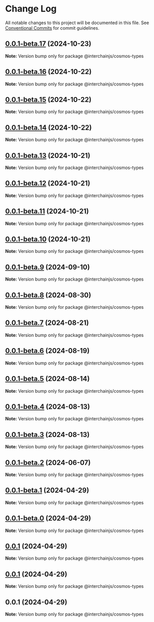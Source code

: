 # Change Log

All notable changes to this project will be documented in this file.
See [Conventional Commits](https://conventionalcommits.org) for commit guidelines.

## [0.0.1-beta.17](https://github.com/cosmology-tech/interchainjs/compare/@interchainjs/cosmos-types@0.0.1-beta.16...@interchainjs/cosmos-types@0.0.1-beta.17) (2024-10-23)

**Note:** Version bump only for package @interchainjs/cosmos-types

## [0.0.1-beta.16](https://github.com/cosmology-tech/interchainjs/compare/@interchainjs/cosmos-types@0.0.1-beta.15...@interchainjs/cosmos-types@0.0.1-beta.16) (2024-10-22)

**Note:** Version bump only for package @interchainjs/cosmos-types

## [0.0.1-beta.15](https://github.com/cosmology-tech/interchainjs/compare/@interchainjs/cosmos-types@0.0.1-beta.14...@interchainjs/cosmos-types@0.0.1-beta.15) (2024-10-22)

**Note:** Version bump only for package @interchainjs/cosmos-types

## [0.0.1-beta.14](https://github.com/cosmology-tech/interchainjs/compare/@interchainjs/cosmos-types@0.0.1-beta.13...@interchainjs/cosmos-types@0.0.1-beta.14) (2024-10-22)

**Note:** Version bump only for package @interchainjs/cosmos-types

## [0.0.1-beta.13](https://github.com/cosmology-tech/interchainjs/compare/@interchainjs/cosmos-types@0.0.1-beta.12...@interchainjs/cosmos-types@0.0.1-beta.13) (2024-10-21)

**Note:** Version bump only for package @interchainjs/cosmos-types

## [0.0.1-beta.12](https://github.com/cosmology-tech/interchainjs/compare/@interchainjs/cosmos-types@0.0.1-beta.11...@interchainjs/cosmos-types@0.0.1-beta.12) (2024-10-21)

**Note:** Version bump only for package @interchainjs/cosmos-types

## [0.0.1-beta.11](https://github.com/cosmology-tech/interchainjs/compare/@interchainjs/cosmos-types@0.0.1-beta.10...@interchainjs/cosmos-types@0.0.1-beta.11) (2024-10-21)

**Note:** Version bump only for package @interchainjs/cosmos-types

## [0.0.1-beta.10](https://github.com/cosmology-tech/interchainjs/compare/@interchainjs/cosmos-types@0.0.1-beta.9...@interchainjs/cosmos-types@0.0.1-beta.10) (2024-10-21)

**Note:** Version bump only for package @interchainjs/cosmos-types

## [0.0.1-beta.9](https://github.com/cosmology-tech/interchainjs/compare/@interchainjs/cosmos-types@0.0.1-beta.8...@interchainjs/cosmos-types@0.0.1-beta.9) (2024-09-10)

**Note:** Version bump only for package @interchainjs/cosmos-types

## [0.0.1-beta.8](https://github.com/cosmology-tech/interchainjs/compare/@interchainjs/cosmos-types@0.0.1-beta.7...@interchainjs/cosmos-types@0.0.1-beta.8) (2024-08-30)

**Note:** Version bump only for package @interchainjs/cosmos-types

## [0.0.1-beta.7](https://github.com/cosmology-tech/interchainjs/compare/@interchainjs/cosmos-types@0.0.1-beta.6...@interchainjs/cosmos-types@0.0.1-beta.7) (2024-08-21)

**Note:** Version bump only for package @interchainjs/cosmos-types

## [0.0.1-beta.6](https://github.com/cosmology-tech/interchainjs/compare/@interchainjs/cosmos-types@0.0.1-beta.5...@interchainjs/cosmos-types@0.0.1-beta.6) (2024-08-19)

**Note:** Version bump only for package @interchainjs/cosmos-types

## [0.0.1-beta.5](https://github.com/cosmology-tech/interchainjs/compare/@interchainjs/cosmos-types@0.0.1-beta.4...@interchainjs/cosmos-types@0.0.1-beta.5) (2024-08-14)

**Note:** Version bump only for package @interchainjs/cosmos-types

## [0.0.1-beta.4](https://github.com/cosmology-tech/interchainjs/compare/@interchainjs/cosmos-types@0.0.1-beta.3...@interchainjs/cosmos-types@0.0.1-beta.4) (2024-08-13)

**Note:** Version bump only for package @interchainjs/cosmos-types

## [0.0.1-beta.3](https://github.com/cosmology-tech/interchainjs/compare/@interchainjs/cosmos-types@0.0.1-beta.2...@interchainjs/cosmos-types@0.0.1-beta.3) (2024-08-13)

**Note:** Version bump only for package @interchainjs/cosmos-types

## [0.0.1-beta.2](https://github.com/cosmology-tech/interchainjs/compare/@interchainjs/cosmos-types@0.0.1-beta.1...@interchainjs/cosmos-types@0.0.1-beta.2) (2024-06-07)

**Note:** Version bump only for package @interchainjs/cosmos-types

## [0.0.1-beta.1](https://github.com/cosmology-tech/interchainjs/compare/@interchainjs/cosmos-types@0.0.1-beta.0...@interchainjs/cosmos-types@0.0.1-beta.1) (2024-04-29)

**Note:** Version bump only for package @interchainjs/cosmos-types

## [0.0.1-beta.0](https://github.com/cosmology-tech/interchainjs/compare/@interchainjs/cosmos-types@0.0.1...@interchainjs/cosmos-types@0.0.1-beta.0) (2024-04-29)

**Note:** Version bump only for package @interchainjs/cosmos-types

## [0.0.1](https://github.com/cosmology-tech/interchainjs/compare/@interchainjs/cosmos-types@0.0.1...@interchainjs/cosmos-types@0.0.1) (2024-04-29)

**Note:** Version bump only for package @interchainjs/cosmos-types

## [0.0.1](https://github.com/cosmology-tech/interchainjs/compare/@interchainjs/cosmos-types@0.0.1...@interchainjs/cosmos-types@0.0.1) (2024-04-29)

**Note:** Version bump only for package @interchainjs/cosmos-types

## 0.0.1 (2024-04-29)

**Note:** Version bump only for package @interchainjs/cosmos-types
